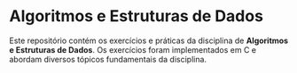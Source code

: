 # Algoritmos e Estruturas de Dados

Este repositório contém os exercícios e práticas da disciplina de **Algoritmos e Estruturas de Dados**. Os exercícios foram implementados em C e abordam diversos tópicos fundamentais da disciplina.
